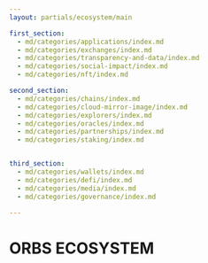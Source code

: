 ```yaml
---
layout: partials/ecosystem/main

first_section:
  - md/categories/applications/index.md
  - md/categories/exchanges/index.md
  - md/categories/transparency-and-data/index.md
  - md/categories/social-impact/index.md
  - md/categories/nft/index.md

second_section:
  - md/categories/chains/index.md
  - md/categories/cloud-mirror-image/index.md
  - md/categories/explorers/index.md
  - md/categories/oracles/index.md
  - md/categories/partnerships/index.md
  - md/categories/staking/index.md


third_section:
  - md/categories/wallets/index.md
  - md/categories/defi/index.md
  - md/categories/media/index.md
  - md/categories/governance/index.md

---
```



# ORBS ECOSYSTEM
